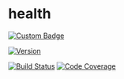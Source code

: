 # health


[![Custom Badge](https://img.shields.io/badge/custom-badge-brightgreen.svg)]([https://github.com/ErArif01/health/blob/main/health-benefit)

[![Version](https://img.shields.ko/badge/version-1.0-blue.svg)](https://github.com/ErArif01/health/blob/main/health-benefit)

[![Build Status](https://img.shield.io/travis/ErArif01/health/blob/main.svg)](https://travis-ci.org/ErArif01/traiging-and-assignment)
[![Code Coverage](https://img.shields.io/codecov/c/github/ErArif01/health/blob/main/health-benefit.svg)](https://codecov.io/gh/ErArif01/triaging-and-assignment)
